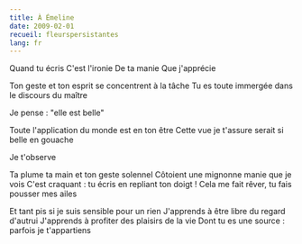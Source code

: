 ```yaml
---
title: À Émeline
date: 2009-02-01
recueil: fleurspersistantes
lang: fr
---
```


Quand tu écris
C'est l'ironie
De ta manie
Que j'apprécie

Ton geste et ton esprit se concentrent à la tâche
Tu es toute immergée dans le discours du maître

Je pense : "elle est belle"

Toute l'application du monde est en ton être
Cette vue je t'assure serait si belle en gouache

Je t'observe

Ta plume ta main et ton geste solennel
 Côtoient une mignonne manie que je vois
C'est craquant : tu écris en repliant ton doigt !
Cela me fait rêver, tu fais pousser mes ailes

Et tant pis si je suis sensible pour un rien
J'apprends à être libre du regard d'autrui
J'apprends à profiter des plaisirs de la vie
Dont tu es une source : parfois je t'appartiens
